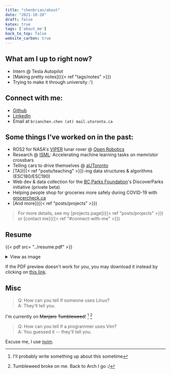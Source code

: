 ```yaml
---
title: "chenbrian/about"
date: "2021-10-20"
draft: false
katex: true
tags: ['about_me']
back_to_top: false
website_carbon: true
---
```



## What am I up to right now?

- Intern @ Tesla Autopilot
- [Making pretty notes]({{< ref "tags/notes" >}})
- Trying to make it through university :')

##  Connect with me:

- [Github](https://github.com/ihasdapie)
- [LinkedIn](https://linkedin.com/in/brianchen28914)
- Email at `brianchen.chen (at) mail.utoronto.ca`


## Some things I've worked on in the past:
- ROS2 for NASA's [VIPER](https://www.nasa.gov/viper) lunar rover @ [Open Robotics](https://openrobotics.org/)
- Research @ [ISML](https://www.eecg.utoronto.ca/~roman/): Accelerating machine learning tasks on memristor crossbars
- Telling cars to drive themselves @ [aUToronto](https://www.autodrive.utoronto.ca/)
- [TA]({{< ref "posts/teaching" >}})-ing data structures & algorithms (ESC180/ESC190)
- Web dev & data collection for the [BC Parks Foundation](https://bcparksfoundation.ca/)'s DiscoverParks initiative (private beta)
- Helping people shop for groceries more safely during COVID-19 with [grocercheck.ca](https://grocercheck.ca/)
- [And more]({{< ref "posts/projects" >}})

> For more details, see my [projects page]({{< ref "posts/projects" >}}) or [contact me]({{< ref "#connect-with-me" >}})



## Resume
{{< pdf src= "../resume.pdf" >}}

<details>
  <summary>View as image</summary>
  <img src="{{<baseurl>}}/resume.png" alt="Resume" style="width:100%">
</details>

If the PDF preview doesn't work for you, you may download it instead by clicking on [this link]({{<baseurl>}}/resume.pdf).


## Misc

> Q: How can you tell if someone uses Linux?  
> A: They'll tell you.

I'm currently on ~~Manjaro~~ ~~Tumbleweed~~! [^1] [^2]

[^1]: I'll probably write something up about this sometime
[^2]: Tumbleweed broke on me. Back to Arch I go :/


> Q: How can you tell if a programmer uses Vim?  
> A: You guessed it -- they'll tell you.

Excuse me, I use [nvim](https://github.com/ihasdapie/dotfiles).



